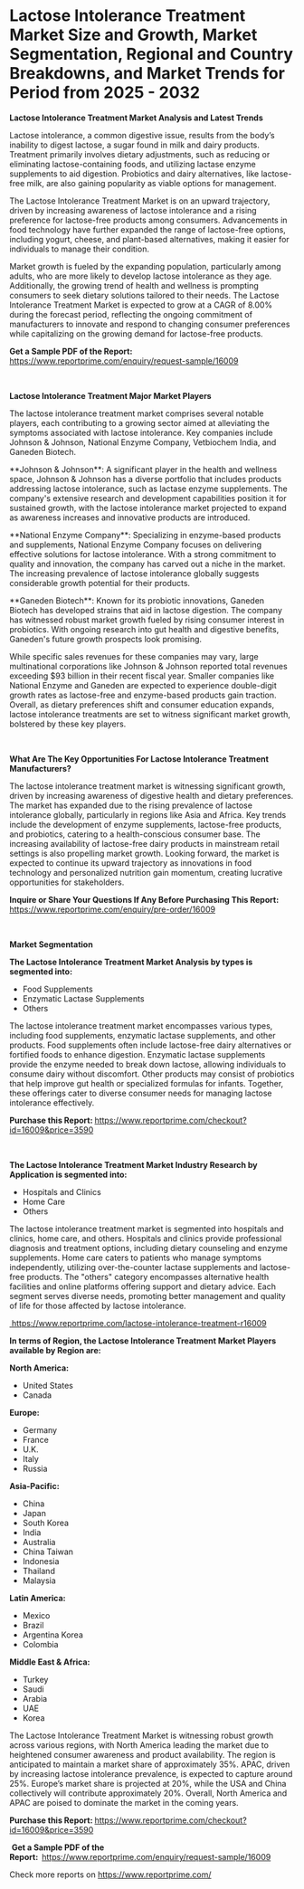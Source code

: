 <p><h1>Lactose Intolerance Treatment Market Size and Growth, Market Segmentation, Regional and Country Breakdowns, and Market Trends for Period from 2025 -  2032</h1></p><p><strong>Lactose Intolerance Treatment Market Analysis and Latest Trends</strong></p>
<p><p>Lactose intolerance, a common digestive issue, results from the body’s inability to digest lactose, a sugar found in milk and dairy products. Treatment primarily involves dietary adjustments, such as reducing or eliminating lactose-containing foods, and utilizing lactase enzyme supplements to aid digestion. Probiotics and dairy alternatives, like lactose-free milk, are also gaining popularity as viable options for management.</p><p>The Lactose Intolerance Treatment Market is on an upward trajectory, driven by increasing awareness of lactose intolerance and a rising preference for lactose-free products among consumers. Advancements in food technology have further expanded the range of lactose-free options, including yogurt, cheese, and plant-based alternatives, making it easier for individuals to manage their condition. </p><p>Market growth is fueled by the expanding population, particularly among adults, who are more likely to develop lactose intolerance as they age. Additionally, the growing trend of health and wellness is prompting consumers to seek dietary solutions tailored to their needs. The Lactose Intolerance Treatment Market is expected to grow at a CAGR of 8.00% during the forecast period, reflecting the ongoing commitment of manufacturers to innovate and respond to changing consumer preferences while capitalizing on the growing demand for lactose-free products.</p></p>
<p><strong>Get a Sample PDF of the Report:&nbsp;</strong> <a href="https://www.reportprime.com/enquiry/request-sample/16009?utm_campaign=3263&utm_medium=2&utm_source=Github&utm_content=ia&utm_term=20032025&utm_id=lactose-intolerance-treatment">https://www.reportprime.com/enquiry/request-sample/16009</a></p>
<p>&nbsp;</p>
<p><strong>Lactose Intolerance Treatment Major Market Players</strong></p>
<p><p>The lactose intolerance treatment market comprises several notable players, each contributing to a growing sector aimed at alleviating the symptoms associated with lactose intolerance. Key companies include Johnson & Johnson, National Enzyme Company, Vetbiochem India, and Ganeden Biotech.</p><p>**Johnson & Johnson**: A significant player in the health and wellness space, Johnson & Johnson has a diverse portfolio that includes products addressing lactose intolerance, such as lactase enzyme supplements. The company's extensive research and development capabilities position it for sustained growth, with the lactose intolerance market projected to expand as awareness increases and innovative products are introduced. </p><p>**National Enzyme Company**: Specializing in enzyme-based products and supplements, National Enzyme Company focuses on delivering effective solutions for lactose intolerance. With a strong commitment to quality and innovation, the company has carved out a niche in the market. The increasing prevalence of lactose intolerance globally suggests considerable growth potential for their products.</p><p>**Ganeden Biotech**: Known for its probiotic innovations, Ganeden Biotech has developed strains that aid in lactose digestion. The company has witnessed robust market growth fueled by rising consumer interest in probiotics. With ongoing research into gut health and digestive benefits, Ganeden's future growth prospects look promising.</p><p>While specific sales revenues for these companies may vary, large multinational corporations like Johnson & Johnson reported total revenues exceeding $93 billion in their recent fiscal year. Smaller companies like National Enzyme and Ganeden are expected to experience double-digit growth rates as lactose-free and enzyme-based products gain traction. Overall, as dietary preferences shift and consumer education expands, lactose intolerance treatments are set to witness significant market growth, bolstered by these key players.</p></p>
<p>&nbsp;</p>
<p><strong>What Are The Key Opportunities For Lactose Intolerance Treatment Manufacturers?</strong></p>
<p><p>The lactose intolerance treatment market is witnessing significant growth, driven by increasing awareness of digestive health and dietary preferences. The market has expanded due to the rising prevalence of lactose intolerance globally, particularly in regions like Asia and Africa. Key trends include the development of enzyme supplements, lactose-free products, and probiotics, catering to a health-conscious consumer base. The increasing availability of lactose-free dairy products in mainstream retail settings is also propelling market growth. Looking forward, the market is expected to continue its upward trajectory as innovations in food technology and personalized nutrition gain momentum, creating lucrative opportunities for stakeholders.</p></p>
<p><strong>Inquire or Share Your Questions If Any Before Purchasing This Report:</strong> <a href="https://www.reportprime.com/enquiry/pre-order/16009?utm_campaign=3263&utm_medium=2&utm_source=Github&utm_content=ia&utm_term=20032025&utm_id=lactose-intolerance-treatment">https://www.reportprime.com/enquiry/pre-order/16009</a></p>
<p>&nbsp;</p>
<p><strong>Market Segmentation</strong></p>
<p><strong>The Lactose Intolerance Treatment Market Analysis by types is segmented into:</strong></p>
<p><ul><li>Food Supplements</li><li>Enzymatic Lactase Supplements</li><li>Others</li></ul></p>
<p><p>The lactose intolerance treatment market encompasses various types, including food supplements, enzymatic lactase supplements, and other products. Food supplements often include lactose-free dairy alternatives or fortified foods to enhance digestion. Enzymatic lactase supplements provide the enzyme needed to break down lactose, allowing individuals to consume dairy without discomfort. Other products may consist of probiotics that help improve gut health or specialized formulas for infants. Together, these offerings cater to diverse consumer needs for managing lactose intolerance effectively.</p></p>
<p><strong>Purchase this Report:&nbsp;</strong><a href="https://www.reportprime.com/checkout?id=16009&price=3590&utm_campaign=3263&utm_medium=2&utm_source=Github&utm_content=ia&utm_term=20032025&utm_id=lactose-intolerance-treatment">https://www.reportprime.com/checkout?id=16009&price=3590</a></p>
<p>&nbsp;</p>
<p><strong>The Lactose Intolerance Treatment Market Industry Research by Application is segmented into:</strong></p>
<p><ul><li>Hospitals and Clinics</li><li>Home Care</li><li>Others</li></ul></p>
<p><p>The lactose intolerance treatment market is segmented into hospitals and clinics, home care, and others. Hospitals and clinics provide professional diagnosis and treatment options, including dietary counseling and enzyme supplements. Home care caters to patients who manage symptoms independently, utilizing over-the-counter lactase supplements and lactose-free products. The "others" category encompasses alternative health facilities and online platforms offering support and dietary advice. Each segment serves diverse needs, promoting better management and quality of life for those affected by lactose intolerance.</p></p>
<p><a href="https://www.reportprime.com/lactose-intolerance-treatment-r16009?utm_campaign=3263&utm_medium=2&utm_source=Github&utm_content=ia&utm_term=20032025&utm_id=lactose-intolerance-treatment">&nbsp;https://www.reportprime.com/lactose-intolerance-treatment-r16009</a></p>
<p><strong>In terms of Region, the Lactose Intolerance Treatment Market Players available by Region are:</strong></p>
<p>
    <p> <strong> North America: </strong>
        <ul>
            <li>United States</li>
            <li>Canada</li>
        </ul>
        </p> 
    <p> <strong> Europe: </strong>
        <ul>
            <li>Germany</li>
            <li>France</li>
            <li>U.K.</li>
            <li>Italy</li>
            <li>Russia</li>
        </ul>
        </p> 
    <p> <strong> Asia-Pacific: </strong>
        <ul>
            <li>China</li>
            <li>Japan</li>
            <li>South Korea</li>
            <li>India</li>
            <li>Australia</li>
            <li>China Taiwan</li>
            <li>Indonesia</li>
            <li>Thailand</li>
            <li>Malaysia</li>
        </ul>
        </p> 
    <p> <strong> Latin America: </strong>
        <ul>
            <li>Mexico</li>
            <li>Brazil</li>
            <li>Argentina Korea</li>
            <li>Colombia</li>
        </ul>
        </p> 
    <p> <strong> Middle East & Africa: </strong>
        <ul>
            <li>Turkey</li>
            <li>Saudi</li>
            <li>Arabia</li>
            <li>UAE</li>
            <li>Korea</li>
        </ul>
    </p>
    </p>
<p><p>The Lactose Intolerance Treatment Market is witnessing robust growth across various regions, with North America leading the market due to heightened consumer awareness and product availability. The region is anticipated to maintain a market share of approximately 35%. APAC, driven by increasing lactose intolerance prevalence, is expected to capture around 25%. Europe’s market share is projected at 20%, while the USA and China collectively will contribute approximately 20%. Overall, North America and APAC are poised to dominate the market in the coming years.</p></p>
<p><strong>Purchase this Report: </strong><a href="https://www.reportprime.com/checkout?id=16009&price=3590&utm_campaign=3263&utm_medium=2&utm_source=Github&utm_content=ia&utm_term=20032025&utm_id=lactose-intolerance-treatment">https://www.reportprime.com/checkout?id=16009&price=3590</a></p>
<p>&nbsp;<strong>Get a Sample PDF of the Report:&nbsp;&nbsp;</strong><a href="https://www.reportprime.com/enquiry/request-sample/16009?utm_campaign=3263&utm_medium=2&utm_source=Github&utm_content=ia&utm_term=20032025&utm_id=lactose-intolerance-treatment">https://www.reportprime.com/enquiry/request-sample/16009</a></p>
<p><strong></strong></p>
<p>Check more reports on <a href="https://www.reportprime.com/?utm_campaign=3263&utm_medium=2&utm_source=Github&utm_content=ia&utm_term=20032025&utm_id=lactose-intolerance-treatment">https://www.reportprime.com/</a></p>